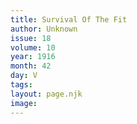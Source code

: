```yaml
---
title: Survival Of The Fit
author: Unknown
issue: 18
volume: 10
year: 1916
month: 42
day: V
tags:
layout: page.njk
image:
---
```


